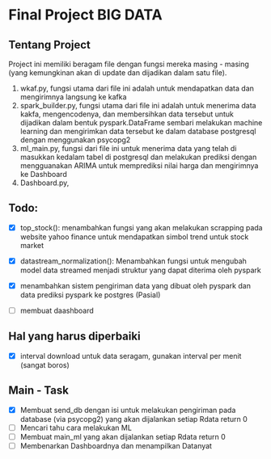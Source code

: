 # Final Project BIG DATA
## Tentang Project
Project ini memiliki beragam file dengan fungsi mereka masing - masing (yang kemungkinan akan di update dan dijadikan dalam satu file).

1. wkaf.py, fungsi utama dari file ini adalah untuk mendapatkan data dan mengirimnya langsung ke kafka
2. spark_builder.py, fungsi utama dari file ini adalah untuk menerima data kakfa, mengencodenya, dan membersihkan data tersebut untuk dijadikan dalam bentuk pyspark.DataFrame sembari melakukan machine learning dan mengirimkan data tersebut ke dalam database postgresql dengan menggunakan psycopg2
3. ml_main.py, fungsi dari file ini untuk menerima data yang telah di masukkan kedalam tabel di postgresql dan melakukan prediksi dengan mengguanakan ARIMA untuk memprediksi nilai harga dan mengirimnya ke Dashboard
4. Dashboard.py, 


## Todo:
- [x] top_stock(): menambahkan fungsi yang akan melakukan scrapping pada website yahoo finance untuk mendapatkan simbol trend untuk stock market
- [x] datastream_normalization(): Menambahkan fungsi untuk mengubah model data streamed menjadi struktur yang dapat diterima oleh pyspark
- [x] menambahkan sistem pengiriman data yang dibuat oleh pyspark dan data prediksi pyspark ke postgres (Pasial)
- [ ] membuat daashboard


## Hal yang harus diperbaiki
- [x] interval download untuk data seragam, gunakan interval per menit (sangat boros)

## Main - Task
- [x] Membuat send_db dengan isi untuk melakukan pengiriman pada database (via psycopg2) yang akan dijalankan setiap Rdata return 0
- [ ] Mencari tahu cara melakukan ML
- [ ] Membuat main_ml yang akan dijalankan setiap Rdata return 0
- [ ] Membenarkan Dashboardnya dan menampilkan Datanyat
